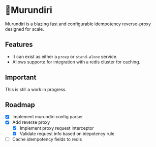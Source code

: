 # 👮Murundiri

Murundiri is a blazing fast and configurable idempotency reverse-proxy designed for scale.

## Features

- It can exist as either a `proxy` or `stand-alone` service.
- Allows supporte for integration with a redis cluster for caching.

## Important

This is still a work in progress.

## Roadmap

- [x] Implement murundiri config parser
- [x] Add reverse proxy
  - [x] Implement proxy request interceptor
  - [x] Validate request info based on idepotency rule
- [ ] Cache idempotency fields to redis
